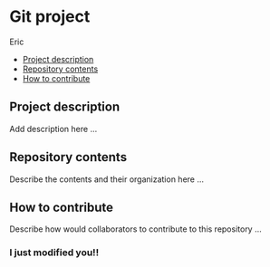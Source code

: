 Git project
================
Eric

- [Project description](#project-description)
- [Repository contents](#repository-contents)
- [How to contribute](#how-to-contribute)

## Project description

Add description here …

## Repository contents

Describe the contents and their organization here …

## How to contribute

Describe how would collaborators to contribute to this repository …

### I just modified you!!
